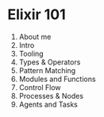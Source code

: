 # Elixir 101

1. About me
2. Intro
3. Tooling
4. Types & Operators
5. Pattern Matching
6. Modules and Functions
7. Control Flow
8. Processes & Nodes
9. Agents and Tasks
